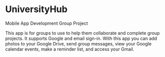 # UniversityHub
Mobile App Development Group Project

This app is for groups to use to help them collaborate and complete group projects.
It supports Google and email sign-in.
With this app you can add photos to your Google Drive, send group messages, view your Google calendar events, make a reminder list, and access your Gmail.
